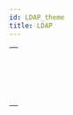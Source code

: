 ```yaml
---
id: LDAP_theme
title: LDAP
---
```



||
|---|
|[<!-- INCLUDE #_command_.LDAP LOGIN.Syntax -->](../../commands-legacy/ldap-login.md)<br/>|
|[<!-- INCLUDE #_command_.LDAP LOGOUT.Syntax -->](../../commands-legacy/ldap-logout.md)<br/>|
|[<!-- INCLUDE #_command_.LDAP Search.Syntax -->](../../commands-legacy/ldap-search.md)<br/>|
|[<!-- INCLUDE #_command_.LDAP SEARCH ALL.Syntax -->](../../commands-legacy/ldap-search-all.md)<br/>|
